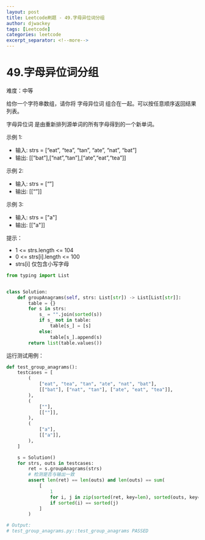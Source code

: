 ```yaml
---
layout: post
title: Leetcode刷题 - 49.字母异位词分组
author: djwackey
tags: [Leetcode]
categories: leetcode
excerpt_separator: <!--more-->
---
```


# 49.字母异位词分组

难度：中等

给你一个字符串数组，请你将 字母异位词 组合在一起。可以按任意顺序返回结果列表。

字母异位词 是由重新排列源单词的所有字母得到的一个新单词。
<!--more-->

 
示例 1:

   - 输入: strs = [“eat”, “tea”, “tan”, “ate”, “nat”, “bat”]
   - 输出: [[“bat”],[“nat”,“tan”],[“ate”,“eat”,“tea”]]

示例 2:

   - 输入: strs = [“”]
   - 输出: [[“”]]

示例 3:

   - 输入: strs = ["a"]
   - 输出: [["a"]]
 

提示：

   - 1 <= strs.length <= 104
   - 0 <= strs[i].length <= 100
   - strs[i] 仅包含小写字母

```python
from typing import List


class Solution:
    def groupAnagrams(self, strs: List[str]) -> List[List[str]]:
        table = {}
        for s in strs:
            s_ = "".join(sorted(s))
            if s_ not in table:
                table[s_] = [s]
            else:
                table[s_].append(s)
        return list(table.values())
```

运行测试用例：


```python
def test_group_anagrams():
    testcases = [
        (
            ["eat", "tea", "tan", "ate", "nat", "bat"],
            [["bat"], ["nat", "tan"], ["ate", "eat", "tea"]],
        ),
        (
            [""],
            [[""]],
        ),
        (
            ["a"],
            [["a"]],
        ),
    ]

    s = Solution()
    for strs, outs in testcases:
        ret = s.groupAnagrams(strs)
        # 检测是否与输出一致
        assert len(ret) == len(outs) and len(outs) == sum(
            [
                1
                for i, j in zip(sorted(ret, key=len), sorted(outs, key=len))
                if sorted(i) == sorted(j)
            ]
        )

# Output:
# test_group_anagrams.py::test_group_anagrams PASSED
```
